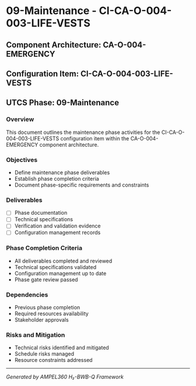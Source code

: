 # 09-Maintenance - CI-CA-O-004-003-LIFE-VESTS

## Component Architecture: CA-O-004-EMERGENCY
## Configuration Item: CI-CA-O-004-003-LIFE-VESTS
## UTCS Phase: 09-Maintenance

### Overview
This document outlines the maintenance phase activities for the CI-CA-O-004-003-LIFE-VESTS configuration item within the CA-O-004-EMERGENCY component architecture.

### Objectives
- Define maintenance phase deliverables
- Establish phase completion criteria
- Document phase-specific requirements and constraints

### Deliverables
- [ ] Phase documentation
- [ ] Technical specifications
- [ ] Verification and validation evidence
- [ ] Configuration management records

### Phase Completion Criteria
- All deliverables completed and reviewed
- Technical specifications validated
- Configuration management up to date
- Phase gate review passed

### Dependencies
- Previous phase completion
- Required resources availability
- Stakeholder approvals

### Risks and Mitigation
- Technical risks identified and mitigated
- Schedule risks managed
- Resource constraints addressed

---
*Generated by AMPEL360 H₂-BWB-Q Framework*
